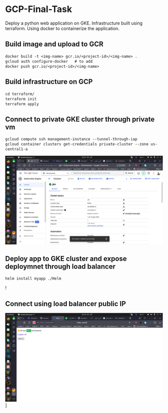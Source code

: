 # GCP-Final-Task 
Deploy a python web application on GKE. Infrastructure built using terraform. Using docker to containerize the application.

## Build image and upload to GCR
```
docker build -t <img-name> gcr.io/<project-id>/<img-name> .
gcloud auth configure-docker   # to add 
docker push gcr.io/<project-id>/<img-name>
```
## Build infrastructure on GCP
```
cd terraform/
terraform init
terraform apply
```

## Connect to private GKE cluster through private vm
```
gcloud compute ssh management-instance --tunnel-through-iap
gcloud container clusters get-credentials private-cluster --zone us-central1-a
```
![Screenshot%20from%202022-10-29%2022-41-49.png](https://github.com/Alialshemy/GCP_Project/blob/main/images/Screenshot%20from%202022-10-29%2022-41-49.png)
## Deploy app to GKE cluster and expose deploymnet through load balancer
```
helm install myapp ./Helm
```
!
## Connect using load balancer public IP
![Screenshot%20from%202022-10-29%2022-35-42](https://github.com/Alialshemy/GCP_Project/blob/main/images/Screenshot%20from%202022-10-29%2022-35-42.png)
]
